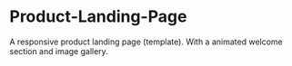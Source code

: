 # Product-Landing-Page
A responsive product landing page (template). With a animated welcome section and image gallery.
